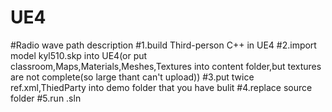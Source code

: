# UE4
#Radio wave path description
#1.build Third-person C++ in UE4
#2.import model kyl510.skp into UE4(or put classroom,Maps,Materials,Meshes,Textures into content folder,but textures are not complete(so large thant can't upload))
#3.put twice ref.xml,ThiedParty into demo folder that you have bulit
#4.replace source folder
#5.run .sln

